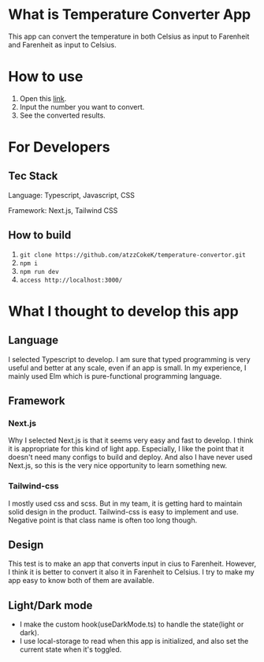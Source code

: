 # What is Temperature Converter App

This app can convert the temperature in both Celsius as input to Farenheit and Farenheit as input to Celsius.

# How to use

1. Open this [link](https://a2c-temperature-convertor.vercel.app/).
2. Input the number you want to convert.
3. See the converted results.

# For Developers

## Tec Stack

Language: Typescript, Javascript, CSS

Framework: Next.js, Tailwind CSS

## How to build

1. `git clone https://github.com/atzzCokeK/temperature-convertor.git`
2. `npm i`
3. `npm run dev`
4. `access http://localhost:3000/`

# What I thought to develop this app

## Language

I selected Typescript to develop. I am sure that typed programming is very useful and better at any scale, even if an app is small.
In my experience, I mainly used Elm which is pure-functional programming language.

## Framework

### Next.js

Why I selected Next.js is that it seems very easy and fast to develop. I think it is appropriate for this kind of light app. Especially, I like the point that it doesn't need many configs to build and deploy. And also I have never used Next.js, so this is the very nice opportunity to learn something new.

### Tailwind-css

I mostly used css and scss. But in my team, it is getting hard to maintain solid design in the product. Tailwind-css is easy to implement and use. Negative point is that class name is often too long though.

## Design

This test is to make an app that converts input in 
cius to Farenheit. However, I think it is better to convert it also it in Farenheit to Celsius. I try to make my app easy to know both of them are available.

## Light/Dark mode

- I make the custom hook(useDarkMode.ts) to handle the state(light or dark).
- I use local-storage to read when this app is initialized, and also set the current state when it's toggled.
